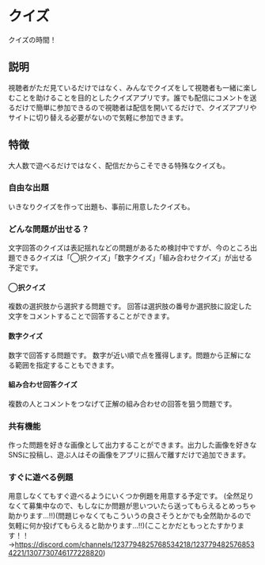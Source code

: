# クイズ

クイズの時間！

## 説明

視聴者がただ見ているだけではなく、みんなでクイズをして視聴者も一緒に楽しむことを助けることを目的としたクイズアプリです。誰でも配信にコメントを送るだけで簡単に参加できるので視聴者は配信を開いてるだけで、クイズアプリやサイトに切り替える必要がないので気軽に参加できます。

## 特徴

大人数で遊べるだけではなく、配信だからこそできる特殊なクイズも。

### 自由な出題

いきなりクイズを作って出題も、事前に用意したクイズも。

### どんな問題が出せる？

文字回答のクイズは表記揺れなどの問題があるため検討中ですが、今のところ出題できるクイズは「◯択クイズ」「数字クイズ」「組み合わせクイズ」が出せる予定です。

#### ◯択クイズ

複数の選択肢から選択する問題です。
回答は選択肢の番号か選択肢に設定した文字をコメントすることで回答することができます。

#### 数字クイズ

数字で回答する問題です。
数字が近い順で点を獲得します。問題から正解になる範囲を指定することもできます。

#### 組み合わせ回答クイズ

複数の人とコメントをつなげて正解の組み合わせの回答を狙う問題です。

### 共有機能

作った問題を好きな画像として出力することができます。出力した画像を好きなSNSに投稿し、遊ぶ人はその画像をアプリに掴んで離すだけで追加できます。

### すぐに遊べる例題

用意しなくてもすぐ遊べるようにいくつか例題を用意する予定です。
(全然足りなくて募集中なので、もしなにか問題が思いついたら送ってもらえるとめっちゃ助かります…!!)(問題じゃなくてもこういうの良さそうとかでも全然助かるので気軽に何か投げてもらえると助かります…!!)(こことかだともっとたすかります！！→https://discord.com/channels/1237794825768534218/1237794825768534221/1307730746177228820)